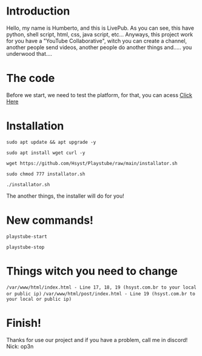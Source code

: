 # Introduction

Hello, my name is Humberto, and this is LivePub. As you can see, this have python, shell script, html, css, java script, etc...
 Anyways, this project work for you have a "YouTube Collaborative", witch you can create a channel, another people send videos, another people do another things and..... you underwood that....

# The code

Before we start, we need to test the platform, for that, you can acess [Click Here](http://hsyst.com.br/playstube)

# Installation

```
sudo apt update && apt upgrade -y
```
```
sudo apt install wget curl -y
```
```
wget https://github.com/Hsyst/Playstube/raw/main/installator.sh
```
```
sudo chmod 777 installator.sh
```
```
./installator.sh
```
The another things, the installer will do for you!

# New commands!
```
playstube-start
```
```
playstube-stop
```

# Things witch you need to change
`/var/www/html/index.html - Line 17, 18, 19 (hsyst.com.br to your local or public ip)`
`/var/www/html/post/index.html - Line 19 (hsyst.com.br to your local or public ip)`

# Finish!
Thanks for use our project and if you have a problem, call me in discord! Nick: op3n
